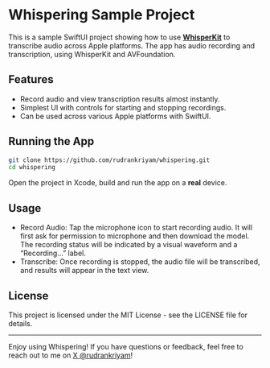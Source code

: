 # Whispering Sample Project

This is a sample SwiftUI project showing how to use [**WhisperKit**](https://github.com/argmaxinc/WhisperKit) to transcribe audio across Apple platforms. The app has audio recording and transcription, using WhisperKit and AVFoundation. 

## Features

- Record audio and view transcription results almost instantly.
- Simplest UI with controls for starting and stopping recordings.
- Can be used across various Apple platforms with SwiftUI.

## Running the App

```bash
git clone https://github.com/rudrankriyam/whispering.git
cd whispering
```

Open the project in Xcode, build and run the app on a **real** device.

## Usage

- Record Audio: Tap the microphone icon to start recording audio. It will first ask for permission to microphone and then download the model. The recording status will be indicated by a visual waveform and a “Recording…” label.
- Transcribe: Once recording is stopped, the audio file will be transcribed, and results will appear in the text view.

## License

This project is licensed under the MIT License - see the LICENSE file for details. 

---

Enjoy using Whispering! If you have questions or feedback, feel free to reach out to me on [X @rudrankriyam](https://x.com/rudrankriyam)!
